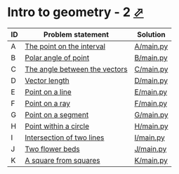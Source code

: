 # Intro to geometry - 2 [⬀](https://www.e-olymp.com/en/contests/9009)



| ID | Problem statement                                                                        | Solution               |
|----|------------------------------------------------------------------------------------------|------------------------|
| A  | [The point on the interval](https://www.e-olymp.com/en/contests/9009/problems/78057)     | [A/main.py](A/main.py) |
| B  | [Polar angle of point](https://www.e-olymp.com/en/contests/9009/problems/78058)          | [B/main.py](B/main.py) |
| C  | [The angle between the vectors](https://www.e-olymp.com/en/contests/9009/problems/78059) | [C/main.py](C/main.py) |
| D  | [Vector length](https://www.e-olymp.com/en/contests/9009/problems/78060)                 | [D/main.py](D/main.py) |
| E  | [Point on a line](https://www.e-olymp.com/en/contests/9009/problems/78061)               | [E/main.py](E/main.py) |
| F  | [Point on a ray](https://www.e-olymp.com/en/contests/9009/problems/78062)                | [F/main.py](F/main.py) |
| G  | [Point on a segment](https://www.e-olymp.com/en/contests/9009/problems/78063)            | [G/main.py](G/main.py) |
| H  | [Point within a circle](https://www.e-olymp.com/en/contests/9009/problems/78064)         | [H/main.py](H/main.py) |
| I  | [Intersection of two lines](https://www.e-olymp.com/en/contests/9009/problems/78065)     | [I/main.py](I/main.py) |
| J  | [Two flower beds](https://www.e-olymp.com/en/contests/9009/problems/78066)               | [J/main.py](J/main.py) |
| K  | [A square from squares](https://www.e-olymp.com/en/contests/9009/problems/78067)         | [K/main.py](K/main.py) |

